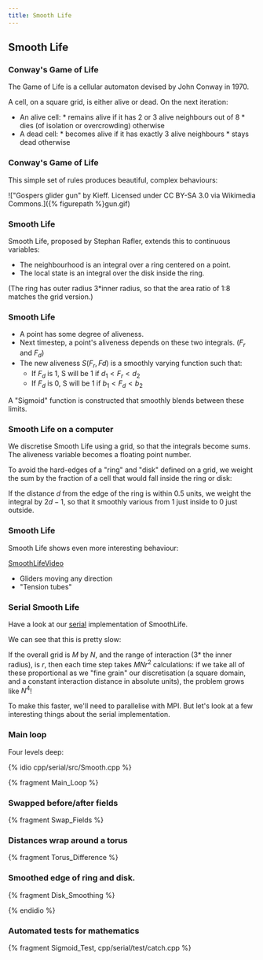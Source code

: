 ```yaml
---
title: Smooth Life
---
```


## Smooth Life

### Conway's Game of Life

The Game of Life is a cellular automaton devised by John Conway in 1970.

A cell, on a square grid, is either alive or dead.
On the next iteration:

* An alive cell:
       * remains alive if it has 2 or 3 alive neighbours out of 8
       * dies (of isolation or overcrowding) otherwise
* A dead cell:
       * becomes alive if it has exactly 3 alive neighbours
       * stays dead otherwise

### Conway's Game of Life

This simple set of rules produces beautiful, complex behaviours:

!["Gospers glider gun" by Kieff. Licensed under CC BY-SA 3.0 via Wikimedia Commons.]({% figurepath %}gun.gif)

### Smooth Life

Smooth Life, proposed by Stephan Rafler, extends this to continuous variables:

* The neighbourhood is an integral over a ring centered on a point.
* The local state is an integral over the disk inside the ring.

(The ring has outer radius 3*inner radius, so that the area ratio of 1:8 matches
the grid version.)

### Smooth Life

* A point has some degree of aliveness.
* Next timestep, a point's aliveness depends on these two integrals. ($F_{r}$ and $F_{d}$)
* The new aliveness $S(F_{r},F{d})$ is a smoothly varying function such that:
    * If $F_{d}$ is 1, S will be 1 if $d_1< F_{r} < d_2$
    * If $F_{d}$ is 0, S will be 1 if $b_1< F_d < b_2$

A "Sigmoid" function is constructed that smoothly blends between these limits.

### Smooth Life on a computer

We discretise Smooth Life using a grid, so that the integrals become sums.
The aliveness variable becomes a floating point number.

To avoid the hard-edges of a "ring" and "disk" defined on a grid, we weight the sum
by the fraction of a cell that would fall inside the ring or disk:

If the distance $d$ from the edge of the ring is within 0.5 units,
we weight the integral by $2d-1$, so that it smoothly various from 1 just inside to 0 just outside.

### Smooth Life

Smooth Life shows even more interesting behaviour:

[SmoothLifeVideo](https://www.youtube.com/watch?v=KJe9H6qS82I)

* Gliders moving any direction
* "Tension tubes"

### Serial Smooth Life

Have a look at our [serial](https://github.com/UCL/SmoothLifeExample) implementation of SmoothLife.

We can see that this is pretty slow:

If the overall grid is $M$ by $N$, and the range of interaction (3* the inner radius), is $r$, then each time
step takes $MNr^2$ calculations: if we take all of these proportional as we "fine grain" our
discretisation (a square domain, and a constant interaction distance in absolute units), the problem grows
like $N^4$!

To make this faster, we'll need to parallelise with MPI. But let's look at a few interesting things
about the serial implementation.

### Main loop

Four levels deep:

{% idio cpp/serial/src/Smooth.cpp %}

{% fragment Main_Loop %}

### Swapped before/after fields

{% fragment Swap_Fields %}



### Distances wrap around a torus

{% fragment Torus_Difference %}

### Smoothed edge of ring and disk.

{% fragment Disk_Smoothing %}

{% endidio %}

### Automated tests for mathematics

{% fragment Sigmoid_Test, cpp/serial/test/catch.cpp %}
